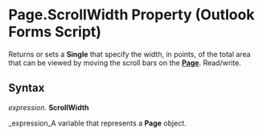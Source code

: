 
# Page.ScrollWidth Property (Outlook Forms Script)

Returns or sets a  **Single** that specify the width, in points, of the total area that can be viewed by moving the scroll bars on the **[Page](836941c3-c768-151a-65a5-41c71493033a.md)**. Read/write.


## Syntax

 _expression_. **ScrollWidth**

 _expression_A variable that represents a  **Page** object.


